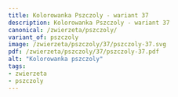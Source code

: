 ```yaml
---
title: Kolorowanka Pszczoly - wariant 37
description: Kolorowanka Pszczoly - wariant 37
canonical: /zwierzeta/pszczoly/
variant_of: pszczoly
image: /zwierzeta/pszczoly/37/pszczoly-37.svg
pdf: /zwierzeta/pszczoly/37/pszczoly-37.pdf
alt: "Kolorowanka pszczoly"
tags:
- zwierzeta
- pszczoly
---
```

